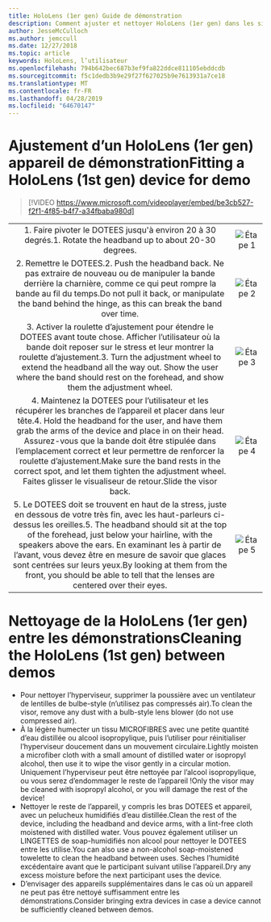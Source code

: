 ```yaml
---
title: HoloLens (1er gen) Guide de démonstration
description: Comment ajuster et nettoyer HoloLens (1er gen) dans les situations de démonstration
author: JesseMcCulloch
ms.author: jemccull
ms.date: 12/27/2018
ms.topic: article
keywords: HoloLens, l’utilisateur
ms.openlocfilehash: 794b642bec687b3ef9fa822ddce811105ebddcdb
ms.sourcegitcommit: f5c1dedb3b9e29f27f627025b9e7613931a7ce18
ms.translationtype: MT
ms.contentlocale: fr-FR
ms.lasthandoff: 04/28/2019
ms.locfileid: "64670147"
---
```

<H1><span data-ttu-id="b8944-104">Ajustement d’un HoloLens (1er gen) appareil de démonstration</span><span class="sxs-lookup"><span data-stu-id="b8944-104">Fitting a HoloLens (1st gen) device for demo</span></span> </H1>

> [!VIDEO https://www.microsoft.com/videoplayer/embed/be3cb527-f2f1-4f85-b4f7-a34fbaba980d]

|     |     |
|:---:|:---:|
|<span data-ttu-id="b8944-105">1. Faire pivoter le DOTEES jusqu'à environ 20 à 30 degrés.</span><span class="sxs-lookup"><span data-stu-id="b8944-105">1. Rotate the headband up to about 20-30 degrees.</span></span>|![Étape 1](images/FitGuideStep1.png)|
|<span data-ttu-id="b8944-107">2. Remettre le DOTEES.</span><span class="sxs-lookup"><span data-stu-id="b8944-107">2. Push the headband back.</span></span> <span data-ttu-id="b8944-108">Ne pas extraire de nouveau ou de manipuler la bande derrière la charnière, comme ce qui peut rompre la bande au fil du temps.</span><span class="sxs-lookup"><span data-stu-id="b8944-108">Do not pull it back, or manipulate the band behind the hinge, as this can break the band over time.</span></span>|![Étape 2](images/FitGuideStep2.png)|
|<span data-ttu-id="b8944-110">3. Activer la roulette d’ajustement pour étendre le DOTEES avant toute chose. Afficher l’utilisateur où la bande doit reposer sur le stress et leur montrer la roulette d’ajustement.</span><span class="sxs-lookup"><span data-stu-id="b8944-110">3. Turn the adjustment wheel to extend the headband all the way out. Show the user where the band should rest on the forehead, and show them the adjustment wheel.</span></span>|![Étape 3](images/FitGuideStep3.png)|
|<span data-ttu-id="b8944-112">4. Maintenez la DOTEES pour l’utilisateur et les récupérer les branches de l’appareil et placer dans leur tête.</span><span class="sxs-lookup"><span data-stu-id="b8944-112">4. Hold the headband for the user, and have them grab the arms of the device and place in on their head.</span></span> <span data-ttu-id="b8944-113">Assurez-vous que la bande doit être stipulée dans l’emplacement correct et leur permettre de renforcer la roulette d’ajustement.</span><span class="sxs-lookup"><span data-stu-id="b8944-113">Make sure the band rests in the correct spot, and let them tighten the adjustment wheel.</span></span> <span data-ttu-id="b8944-114">Faites glisser le visualiseur de retour.</span><span class="sxs-lookup"><span data-stu-id="b8944-114">Slide the visor back.</span></span>|![Étape 4](images/FitGuideStep4.png)|
|<span data-ttu-id="b8944-116">5. Le DOTEES doit se trouvent en haut de la stress, juste en dessous de votre très fin, avec les haut-parleurs ci-dessus les oreilles.</span><span class="sxs-lookup"><span data-stu-id="b8944-116">5. The headband should sit at the top of the forehead, just below your hairline, with the speakers above the ears.</span></span> <span data-ttu-id="b8944-117">En examinant les à partir de l’avant, vous devez être en mesure de savoir que glaces sont centrées sur leurs yeux.</span><span class="sxs-lookup"><span data-stu-id="b8944-117">By looking at them from the front, you should be able to tell that the lenses are centered over their eyes.</span></span>|![Étape 5](images/FitGuideSetep5.png)|


<H1><span data-ttu-id="b8944-119">Nettoyage de la HoloLens (1er gen) entre les démonstrations</span><span class="sxs-lookup"><span data-stu-id="b8944-119">Cleaning the HoloLens (1st gen) between demos</span></span></H1>


- <span data-ttu-id="b8944-120">Pour nettoyer l’hyperviseur, supprimer la poussière avec un ventilateur de lentilles de bulbe-style (n’utilisez pas compressés air).</span><span class="sxs-lookup"><span data-stu-id="b8944-120">To clean the visor, remove any dust with a bulb-style lens blower (do not use compressed air).</span></span>
- <span data-ttu-id="b8944-121">À la légère humecter un tissu MICROFIBRES avec une petite quantité d’eau distillée ou alcool isopropylique, puis l’utiliser pour réinitialiser l’hyperviseur doucement dans un mouvement circulaire.</span><span class="sxs-lookup"><span data-stu-id="b8944-121">Lightly moisten a microfiber cloth with a small amount of distilled water or isopropyl alcohol, then use it to wipe the visor gently in a circular motion.</span></span> <span data-ttu-id="b8944-122">Uniquement l’hyperviseur peut être nettoyée par l’alcool isopropylique, ou vous serez d’endommager le reste de l’appareil !</span><span class="sxs-lookup"><span data-stu-id="b8944-122">Only the visor may be cleaned with isopropyl alcohol, or you will damage the rest of the device!</span></span>
- <span data-ttu-id="b8944-123">Nettoyer le reste de l’appareil, y compris les bras DOTEES et appareil, avec un pelucheux humidifiés d’eau distillée.</span><span class="sxs-lookup"><span data-stu-id="b8944-123">Clean the rest of the device, including the headband and device arms, with a lint-free cloth moistened with distilled water.</span></span> <span data-ttu-id="b8944-124">Vous pouvez également utiliser un LINGETTES de soap-humidifiés non alcool pour nettoyer le DOTEES entre les utilise.</span><span class="sxs-lookup"><span data-stu-id="b8944-124">You can also use a non-alcohol soap-moistened towelette to clean the headband between uses.</span></span> <span data-ttu-id="b8944-125">Sèches l’humidité excédentaire avant que le participant suivant utilise l’appareil.</span><span class="sxs-lookup"><span data-stu-id="b8944-125">Dry any excess moisture before the next participant uses the device.</span></span>
- <span data-ttu-id="b8944-126">D’envisager des appareils supplémentaires dans le cas où un appareil ne peut pas être nettoyé suffisamment entre les démonstrations.</span><span class="sxs-lookup"><span data-stu-id="b8944-126">Consider bringing extra devices in case a device cannot be sufficiently cleaned between demos.</span></span>
